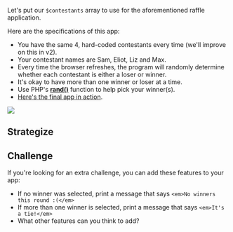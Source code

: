 Let's put our `$contestants` array to use for the aforementioned raffle application.

Here are the specifications of this app:

* You have the same 4, hard-coded contestants every time (we'll improve on this in v2).
* Your contestant names are Sam, Eliot, Liz and Max.
* Every time the browser refreshes, the program will randomly determine whether each contestant is either a loser or winner.
* It's okay to have more than one winner or loser at a time.
* Use PHP's [__rand()__](http://us2.php.net/rand) function to help pick your winner(s).
* [Here's the final app in action](http://php.wcc-hosting.com/raffle).

<img src='http://thewc.co.s3.amazonaws.com/challenges/php-raffle-v1-screenshots.png'>

## Strategize



<!-- Coin flip or roll the dice -->



## Challenge
If you're looking for an extra challenge, you can add these features to your app:

* If no winner was selected, print a message that says `<em>No winners this round :(</em>`
* If more than one winner is selected, print a message that says `<em>It's a tie!</em>`
* What other features can you think to add?

